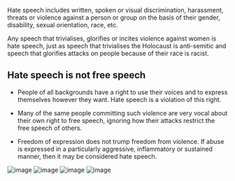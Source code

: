 [Title]: # (Hate speech)
[Order]: # (0)

Hate speech includes written, spoken or visual discrimination, harassment, threats or violence against a person or group on the basis of their gender, disability, sexual orientation, race, etc.

Any speech that trivialises, glorifies or incites violence against women is hate speech, just as speech that trivialises the Holocaust is anti-semitic and speech that glorifies attacks on people because of their race is racist.

## Hate speech is not free speech

*	People of all backgrounds have a right to use their voices and to express themselves however they want. Hate speech is a violation of this right. 

*	Many of the same people committing such violence are very vocal about their own right to free speech, ignoring how their attacks restrict the free speech of others. 

*	Freedom of expression does not trump freedom from violence. If abuse is expressed in a particularly aggressive, inflammatory or sustained manner, then it may be considered hate speech.

![image](hatespeech-1.png)
![image](hatespeech-2.png)
![image](hatespeech-3.png)
![image](hatespeech-4.png)


